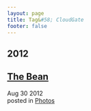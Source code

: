 ```yaml
---
layout: page
title: Tag&#58; CloudGate
footer: false
---
```


<div id="blog-archives" class="category">
<h2>2012</h2>

<article>
<h1><a href="/2012/08/30/the-bean/index.html">The Bean</a></h1>
<time datetime="2012-08-30T00:00:00-06:00" pubdate><span class='month'>Aug</span> <span class='day'>30</span> <span class='year'>2012</span></time>
<footer>
<span class="categories">posted in 
<a href='/categories/photos/'>Photos</a></span>
</footer>
</article>
</div>
